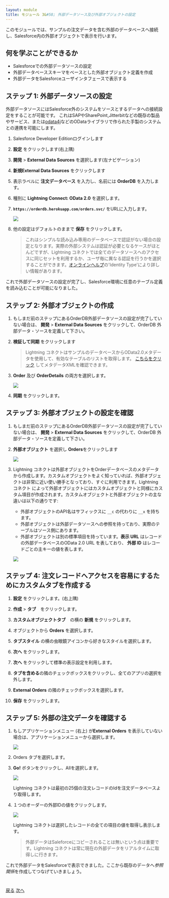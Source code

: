 ```yaml
---
layout: module
title: モジュール 3&#58; 外部データソース及び外部オブジェクトの設定
---
```


このモジュールでは、サンプルの注文データを含む外部のデータベースへ接続し、Salesforce内の外部オブジェクトで表示を行います。

## 何を学ぶことができるか
- Salesforceでの外部データソースの設定
- 外部データベーススキーマをベースとした外部オブジェクト定義を作成
- 外部データをSalesforceユーザインタフェースで表示する


## ステップ 1: 外部データソースの設定

外部データソースにはSalesforce外のシステムをソースとするデータへの接続設定をすることが可能です。
これはSAPやSharePoint,Jitterbitなどの既存の製品やサービス、または[odata4j](https://code.google.com/p/odata4j/)などのODataライブラリで作られた手製のシステムとの連携を可能にします。

1. Salesforce Developer Editionログインします

1. **設定** をクリックします(右上隅)

1. **開発** > **External Data Sources** を選択します(左ナビゲーション)

1. **新規External Data Sources** をクリックします

1.  表示ラベルに **注文データベース** を入力し、名前には **OrderDB** を入力します。

1. 種別に **Lightning Connect: OData 2.0** を選択します。

1. **`https://orderdb.herokuapp.com/orders.svc/`** をURLに入力します。

	![](images/external-data-source.png)

1. 他の設定はデフォルトのままで **保存** をクリックします。

	> これはシンプルな読み込み専用のデータベースで認証がない場合の設定となります。実際の外部システムは認証が必要となるケースがほとんどですが、Lightning コネクトでは全てのデータソースへのアクセスに同じセットを利用するか、ユーザ毎に異なる認証を行うかを選択することができます。[オンラインヘルプ](https://help.salesforce.com/HTViewHelpDoc?id=platform_connect_add_external_data_source.htm)の'Identity Type'により詳しい情報があります。

これで外部データソースの設定が完了し、Salesforce環境に任意のテーブル定義を読み込むことが可能になりました。

## ステップ 2: 外部オブジェクトの作成

1. もしまだ前のステップにあるOrderDB外部データソースの設定が完了していない場合は、 **開発** > **External Data Sources** をクリックして、OrderDB 外部データ・ソースを定義して下さい。

1.  **検証して同期** をクリックします

	> Lightning コネクトはサンプルのデータベースからOData2.0メタデータを使用して、有効なテーブルのリストを取得します。 [こちらをクリック](https://orderdb.herokuapp.com/orders.svc/$metadata) してメタデータXMLを確認できます。

1.  **Order** 及び **OrderDetails** の両方を選択します。

	![](images/select-tables.png)

1. **同期** をクリックします。

## ステップ 3: 外部オブジェクトの設定を確認

1. もしまだ前のステップにあるOrderDB外部データソースの設定が完了していない場合は、 **開発** > **External Data Sources** をクリックして、OrderDB 外部データ・ソースを定義して下さい。

1. **外部オブジェクト** を選択し **Orders**をクリックします

	![](images/click-orders.png)

1. Lightning コネクトは外部オブジェクトをOrderデータベースのメタデータから作成します。カスタムオブジェクトをよく知っていれば、外部オブジェクトは非常に近い使い勝手となっており、すぐに利用できます。Lightning コネクト によって外部オブジェクトにはカスタムオブジェクトと同様にカスタム項目が作成されます。カスタムオブジェクトと外部オブジェクトの主な違いは以下の通りです:
	- 外部オブジェクトのAPI名はサフィックスに `__c` の代わりに `__x` を持ちます。
	- 外部オブジェクトは外部データソースへの参照を持っており、実際のテーブルはソース側にあります。
	- 外部オブジェクトは別の標準項目を持っています。**表示 URL** はレコードの外部データベースのOData 2.0 URL を表しており、 **外部 ID** はレコードごとの主キーの値を表します。

	![](images/orders-external-object.png)

## ステップ 4: 注文レコードへアクセスを容易にするためにカスタムタブを作成する

1. **設定** をクリックします。(右上隅)

1. **作成** > **タブ**　をクリックします。

1. **カスタムオブジェクトタブ**　の横の **新規** をクリックします。

1. オブジェクトから **Orders** を選択します。

1. **タブスタイル** の横の虫眼鏡アイコンから好きなスタイルを選択します。

1. **次へ** をクリックします。

1. **次へ** をクリックして標準の表示設定を利用します。

1. **タブを含める**の隣のチェックボックスをクリックし、全てのアプリの選択を外します。

1. **External Orders** の隣のチェックボックスを選択します。

1. **保存** をクリックします。

## ステップ 5: 外部の注文データを確認する

1. もしアプリケーションメニュー (右上) が**External Orders** を表示していない場合は、アプリケーションメニューから選択します。

	![](images/external-orders-app.png)

1. Orders タブを選択します。

1. **Go!** ボタンをクリックし、Allを選択します。

	![](images/orders.png)

	Lightning コネクトは最初の25個の注文レコードのIdを注文データベースより取得します。

1. １つのオーダーの外部IDの値をクリックします。

	![](images/order.png)

	Lightning コネクトは選択したレコードの全ての項目の値を取得し表示します。

	> 外部データはSaleforceにコピーされることは無いという点は重要です。Lightning コネクトは常に現在の外部データをリアルタイムに取得しに行きます。

これで外部データをSalesforceで表示できました。ここから既存のデータへ*参照関係*を作成してつなげていきましょう。

<div class="row" style="margin-top:40px;">
<div class="col-sm-12">
<a href="create-developer-edition.html" class="btn btn-default"><i class="glyphicon glyphicon-chevron-left"></i> 戻る</a>
<a href="create-lookup-relationships.html" class="btn btn-default pull-right">次へ <i class="glyphicon glyphicon-chevron-right"></i></a>
</div>
</div>

